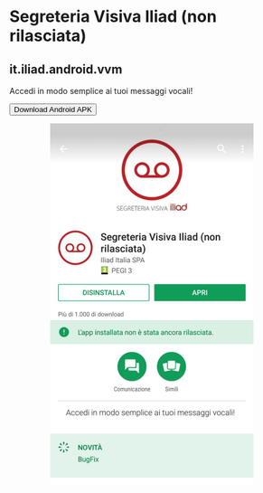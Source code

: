 # Segreteria Visiva Iliad (non rilasciata)
##  it.iliad.android.vvm

Accedi in modo semplice ai tuoi messaggi vocali!

<button onclick="window.open('apk/Iliad_it.iliad.android.vvm.apk')">Download Android APK</button>

<p align="center"> 
<img src="img/play_store_screenshot.png" width="360px" height="640px" "Google Play Store Screenshot" alt="Google Play Store Screenshot")
</p>

